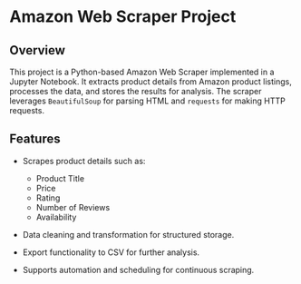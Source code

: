 # Amazon Web Scraper Project

## Overview

This project is a Python-based Amazon Web Scraper implemented in a Jupyter Notebook. It extracts product details from Amazon product listings, processes the data, and stores the results for analysis. The scraper leverages `BeautifulSoup` for parsing HTML and `requests` for making HTTP requests.

## Features

* Scrapes product details such as:

  * Product Title
  * Price
  * Rating
  * Number of Reviews
  * Availability
* Data cleaning and transformation for structured storage.
* Export functionality to CSV for further analysis.
* Supports automation and scheduling for continuous scraping.

